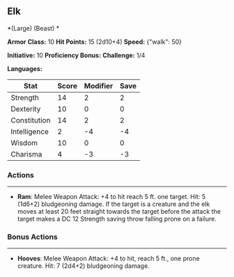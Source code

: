 ## Elk
*(Large) (Beast) *

**Armor Class:** 10
**Hit Points:** 15 (2d10+4)
**Speed:** {"walk": 50}

**Initiative:** 10
**Proficiency Bonus:**
**Challenge:** 1/4

**Languages:** 



| Stat | Score | Modifier | Save |
| ---- | ---- | ---- | ---- |
| Strength | 14 | 2 | 2 |
| Dexterity | 10 | 0 | 0 |
| Constitution | 14 | 2 | 2 |
| Intelligence | 2 | -4 | -4 |
| Wisdom | 10 | 0 | 0 |
| Charisma | 4 | -3 | -3 |

### Actions
 --- 
- **Ram**: Melee Weapon Attack: +4 to hit  reach 5 ft.  one target. Hit: 5 (1d6+2) bludgeoning damage. If the target is a creature and the elk moves at least 20 feet straight towards the target before the attack  the target makes a DC 12 Strength saving throw  falling prone on a failure.

### Bonus Actions
 --- 
- **Hooves**: Melee Weapon Attack: +4 to hit, reach 5 ft., one prone creature. Hit: 7 (2d4+2) bludgeoning damage.


